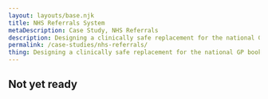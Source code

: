 ```yaml
---
layout: layouts/base.njk
title: NHS Referrals System
metaDescription: Case Study, NHS Referrals
description: Designing a clinically safe replacement for the national GP booking system
permalink: /case-studies/nhs-referrals/
thing: Designing a clinically safe replacement for the national GP booking system
---
```


## Not yet ready